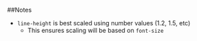 ##Notes

* `line-height` is best scaled using number values (1.2, 1.5, etc)
  * This ensures scaling will be based on `font-size`
